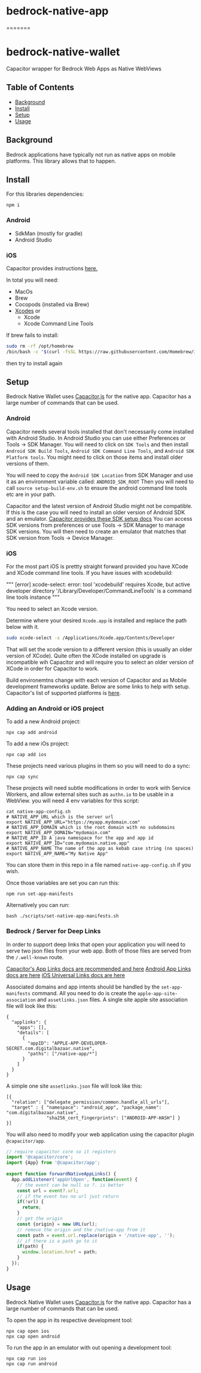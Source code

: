 # bedrock-native-app
=======
# bedrock-native-wallet
Capacitor wrapper for Bedrock Web Apps as Native WebViews

## Table of Contents

- [Background](#background)
- [Install](#install)
- [Setup](#setup)
- [Usage](#usage)


## Background
Bedrock applications have typically not run as native apps on mobile platforms.
This library allows that to happen.

## Install
For this libraries dependencies:
```
npm i
```

### Android
- SdkMan (mostly for gradle)
- Android Studio

### iOS

Capacitor provides instructions [here.](https://capacitorjs.com/docs/getting-started/environment-setup#homebrew)

In total you will need:
- MacOs
- Brew
- Cocopods (installed via Brew)
- [Xcodes](https://github.com/RobotsAndPencils/xcodes) or
    - Xcode
    - Xcode Command Line Tools

If brew fails to install:

```sh
sudo rm -rf /opt/homebrew
/bin/bash -c "$(curl -fsSL https://raw.githubusercontent.com/Homebrew/install/HEAD/uninstall.sh)"
```
then try to install again



## Setup
Bedrock Native Wallet uses [Capacitor.js](https://capacitorjs.com/docs/) for the native app.
Capacitor has a large number of commands that can be used.

### Android
Capacitor needs several tools installed that don't necessarily come installed with Android Studio.
In Android Studio you can use either Preferences or Tools -> SDK Manager.
You will need to click on `SDK Tools` and then install `Android SDK Build Tools`, `Android SDK Command Line Tools`,
and `Android SDK Platform tools`. You might need to click on those items and install older versions of them.

You will need to copy the `Android SDK Location` from SDK Manager and use it as an environment variable called: `ANDROID_SDK_ROOT`
Then you will need to call `source setup-build-env.sh` to ensure the android command line tools etc are in your path.

Capacitor and the latest version of Android Studio might not be compatible.
If this is the case you will need to install an older version of Android SDK and an emulator.
[Capacitor provides these SDK setup docs](https://capacitorjs.com/docs/getting-started/environment-setup#android-sdk)
You can access SDK versions from preferences or use Tools -> SDK Manager to manage SDK versions.
You will then need to create an emulator that matches that SDK version from Tools -> Device Manager.

### iOS
For the most part iOS is prettty straight forward provided you have XCode and XCode command line tools.
If you have issues with xcodebuild:

"""
[error] xcode-select: error: tool 'xcodebuild' requires Xcode, but active developer directory
        '/Library/Developer/CommandLineTools' is a command line tools instance
"""

You need to select an Xcode version.

Determine where your desired `Xcode.app` is installed and replace the path below with it. 
```sh
sudo xcode-select -s /Applications/Xcode.app/Contents/Developer
```

That will set the xcode version to a different version (this is usually an older version of XCode).
Quite often the XCode installed on upgrade is incompatible wih Capacitor and will require you to select
an older version of XCode in order for Capacitor to work.

Build environemtns change with each version of Capacitor and as Mobile development
frameworks update. Below are some links to help with setup. Capacitor's list of 
supported platforms is [here](https://capacitorjs.com/docs/getting-started/faqs#official-platforms).


### Adding an Android or iOS project

To add a new Android project:
```
npx cap add android
```

To add a new iOs project:
```
npx cap add ios
```

These projects need various plugins in them so you will need to do a sync:

```
npx cap sync
```

These projects will need subtle modifications in order to work with Service Workers,
and allow external sites such as `authn.io` to be usable in a WebView.
you will need 4 env variables for this script:
```
cat native-app-config.sh
# NATIVE_APP_URL which is the server url
export NATIVE_APP_URL="https://myapp.mydomain.com"
# NATIVE_APP_DOMAIN which is the root domain with no subdomains
export NATIVE_APP_DOMAIN="mydomain.com"
# NATIVE_APP_ID A java namespace for the app and app id
export NATIVE_APP_ID="com.mydomain.native.app"
# NATIVE_APP_NAME The name of the app as kebab case string (no spaces)
export NATIVE_APP_NAME="My Native App"
```

You can store them in this repo in a file named `native-app-config.sh` if you wish.

Once those variables are set you can run this:
```
npm run set-app-manifests
```

Alternatively you can run:
```
bash ./scripts/set-native-app-manifests.sh 
```

### Bedrock / Server for Deep Links
In order to support deep links that open your application you will need to serve two json files
from your web app. Both of those files are served from the `/.well-known` route.

[Capacitor's App Links docs are recommended and here](https://capacitorjs.com/docs/guides/deep-links)
[Android App Links docs are here](https://developer.android.com/training/app-links/verify-android-applinks#multi-site)
[iOS Universal Links docs are here](https://developer.apple.com/documentation/xcode/supporting-associated-domains?language=objc)

Associated domains and app intents should be handled by the `set-app-manifests` command.
All you need to do is create the `apple-app-site-association` and `assetlinks.json` files.
A single site apple site association file will look like this:
```
{
  "applinks": {
    "apps": [],
    "details": [
      {
        "appID": "APPLE-APP-DEVELOPER-SECRET.com.digitalbazaar.native",
        "paths": ["/native-app/*"]
      }
    ]
  }
}
```
A simple one site `assetlinks.json` file will look like this:
```
[{
  "relation": ["delegate_permission/common.handle_all_urls"],
  "target" : { "namespace": "android_app", "package_name": "com.digitalbazaar.native",
               "sha256_cert_fingerprints": ["ANDROID-APP-HASH"] }
}]
```
You will also need to modify your web application using the capacitor plugin `@capacitor/app`.

```js
// require capacitor core so it registers
import '@capacitor/core';
import {App} from '@capacitor/app';
 
export function forwardNativeAppLinks() {
  App.addListener('appUrlOpen', function(event) {
    // the event can be null so ?. is better
    const url = event?.url;
    // if the event has no url just return
    if(!url) {
      return;
    }
    // get the origin
    const {origin} = new URL(url);
    // remove the origin and the /native-app from it
    const path = event.url.replace(origin + '/native-app', '');
    // if there is a path go to it
    if(path) {
      window.location.href = path;
    }
  });
}
```

## Usage
Bedrock Native Wallet uses [Capacitor.js](https://capacitorjs.com/docs/) for the native app.
Capacitor has a large number of commands that can be used.

To open the app in its respective development tool:
```
npx cap open ios
npx cap open android
```

To run the app in an emulator with out opening a development tool:
```
npx cap run ios
npx cap run android
```
